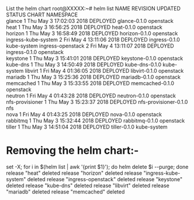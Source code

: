 List the helm chart
root@XXXXX:~# helm list 
NAME               	REVISION	UPDATED                 	STATUS  	CHART                	NAMESPACE  
glance             	1       	Thu May  3 17:02:03 2018	DEPLOYED	glance-0.1.0         	openstack  
heat               	1       	Thu May  3 16:56:25 2018	DEPLOYED	heat-0.1.0           	openstack  
horizon            	1       	Thu May  3 16:58:49 2018	DEPLOYED	horizon-0.1.0        	openstack  
ingress-kube-system	2       	Fri May  4 13:11:06 2018	DEPLOYED	ingress-0.1.0        	kube-system
ingress-openstack  	2       	Fri May  4 13:11:07 2018	DEPLOYED	ingress-0.1.0        	openstack  
keystone           	1       	Thu May  3 15:41:01 2018	DEPLOYED	keystone-0.1.0       	openstack  
kube-dns           	1       	Thu May  3 14:50:49 2018	DEPLOYED	kube-dns-0.1.0       	kube-system
libvirt            	1       	Fri May  4 01:36:05 2018	DEPLOYED	libvirt-0.1.0        	openstack  
mariadb            	1       	Thu May  3 15:25:36 2018	DEPLOYED	mariadb-0.1.0        	openstack  
memcached          	1       	Thu May  3 15:33:55 2018	DEPLOYED	memcached-0.1.0      	openstack  
neutron            	1       	Fri May  4 01:43:28 2018	DEPLOYED	neutron-0.1.0        	openstack  
nfs-provisioner    	1       	Thu May  3 15:23:37 2018	DEPLOYED	nfs-provisioner-0.1.0	nfs        
nova               	1       	Fri May  4 01:43:25 2018	DEPLOYED	nova-0.1.0           	openstack  
rabbitmq           	1       	Thu May  3 15:32:44 2018	DEPLOYED	rabbitmq-0.1.0       	openstack  
tiller             	1       	Thu May  3 14:51:04 2018	DEPLOYED	tiller-0.1.0         	kube-system

Removing the helm chart:-
========================
set -X; for i in $(helm list | awk '{print $1}'); do helm delete $i --purge; done
release "heat" deleted
release "horizon" deleted
release "ingress-kube-system" deleted
release "ingress-openstack" deleted
release "keystone" deleted
release "kube-dns" deleted
release "libvirt" deleted
release "mariadb" deleted
release "memcached" deleted
